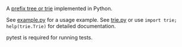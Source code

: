 A [prefix tree or trie](https://en.wikipedia.org/wiki/Trie) implemented in Python.

See [example.py](example.py) for a usage example.
See [trie.py](trie.py) or use `import trie; help(trie.Trie)` for detailed documentation.

pytest is required for running tests.
